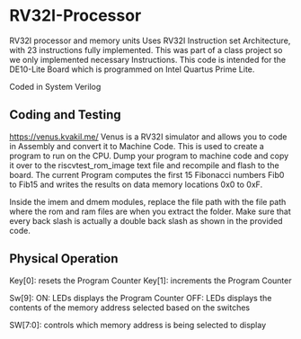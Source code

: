 # RV32I-Processor
RV32I processor and memory units
Uses RV32I Instruction set Architecture, with 23 instructions fully implemented. This was part of a class project so we only implemented necessary Instructions. This code is intended for the DE10-Lite Board which is programmed on Intel Quartus Prime Lite. 

Coded in System Verilog

## Coding and Testing

https://venus.kvakil.me/
Venus is a RV32I simulator and allows you to code in Assembly and convert it to Machine Code. This is used to create a program to run on the CPU. Dump your program to machine code and copy it over to the riscvtest_rom_image text file and recompile and flash to the board. The current Program computes the first 15 Fibonacci numbers Fib0 to Fib15 and writes the results on data memory locations 0x0 to 0xF.

Inside the imem and dmem modules, replace the file path with the file path where the rom and ram files are when you extract the folder. Make sure that every back slash is actually a double back slash as shown in the provided code.

## Physical Operation

Key[0]: resets the Program Counter
      Key[1]: increments the Program Counter

Sw[9]: ON: LEDs displays the Program Counter
       OFF: LEDs displays the contents of the memory address selected based on the switches

SW[7:0]: controls which memory address is being selected to display    
